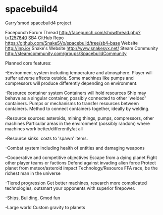 spacebuild4
==========

Garry'smod spacebuild4 project

Facepunch Forum Thread http://facepunch.com/showthread.php?t=1257640
SB4 GitHub Repo https://github.com/SnakeSVx/spacebuild/tree/sb4-base
Website http://inp.io/
Snake's Website http://www.snakesvx.net/
Steam Community http://steamcommunity.com/groups/SpacebuildCommunity

Planned core features:

-Environment system including temperature and atmosphere.
  Player will suffer adverse affects outside. Some machines like pumps and compressors will produce differently depending on environment.

-Resource container system
  Containers will hold resources
  Ship may behave as a singular container, possibly connected to other 'welded' containers.
  Pumps or mechanisms to transfer resources between containers.
  Method to connect containers together, ideally by welding.
  
-Resource sources: asteroids, mining things, pumps, compressors, other machines
  Particular areas in the environment (possibly random) where machines work better/differently/at all

-Resource sinks: costs to 'spawn' items.

-Combat system including health of entities and damaging weapons

-Cooperative and competitive objectives
  Escape from a dying planet
  Fight other player teams or factions
  Defend against invading alien force
  Protect planet from meteor/asteroid impact
  Technology/Resource FFA race, be the richest man in the universe
  
-Tiered progression
  Get better machines, research more complicated technologies, outsmart your opponents with superior firepower.
  
-Ships, Building, Gmod fun

-Large world
  Custom gravity to planets
